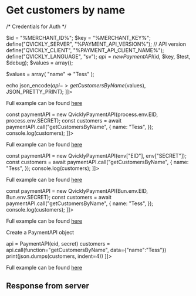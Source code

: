 # Get customers by name

<include from="Snippets-PaymentAPI.md" element-id="snippet-header"></include>

<tabs>
    <tab title="%code-json%">
<code-block lang="json">
<![CDATA[
{
    "credentials": {
        "id": "%MERCHANT_ID%",
        "hash": "528d00c050b04a93ca2669a47e4a296c0ac1a463123943c4dc1840a1efed3b10af13a20a13d2eba98e2e23fe7e1253e7fa633d8f5383233e947b1717b8e32119",
        "version": "%PAYMENT_API_VERSION%",
        "client": "%PAYMENT_API_CLIENT_NAME%",
        "language": "sv",
        "time": 1714931959.55777
    },
    "data": {
        "name": "Tess"
    },
    "function": "getCustomersByName"
}
]]>
</code-block>
    </tab>

<tab title="%code-phplegacy%">
<code-block lang="PHP">
<![CDATA[
<?php
include('../PaymentAPI.php');
$test = true;
$debug = false;

/* Credentials for Auth */

$id = "%MERCHANT_ID%";
$key = "%MERCHANT_KEY%";
define("QVICKLY_SERVER", "%PAYMENT_API_VERSION%"); // API version
define("QVICKLY_CLIENT", "%PAYMENT_API_CLIENT_NAME%");
define("QVICKLY_LANGUAGE", "sv");
$api = new PaymentAPI($id, $key, $test, $debug);
$values = array();

$values = array(
    "name" => "Tess"
);

echo json_encode($api->getCustomersByName($values), JSON_PRETTY_PRINT);
]]>
</code-block>

Full example can be found [here](https://github.com/Billmate/QvicklyAPISamples/blob/main/PHP.Legacy/examples/getCustomersByName.php)

</tab>

<tab title="%code-node%">
<code-block lang="javascript">
<![CDATA[
import { QvicklyPaymentAPI } from "../../PaymentAPI.js";

const paymentAPI = new QvicklyPaymentAPI(process.env.EID, process.env.SECRET);
const customers = await paymentAPI.call("getCustomersByName", {
    name: "Tess",
});
console.log(customers);
]]>
</code-block>

Full example can be found [here](https://github.com/Billmate/QvicklyAPISamples/blob/main/Node.JS/examples/PaymentAPI/getCustomersByName.js)

</tab>

<tab title="%code-deno%">
<code-block lang="javascript">
<![CDATA[
import {QvicklyPaymentAPI, env} from "../../PaymentAPI.ts";

const paymentAPI = new QvicklyPaymentAPI(env["EID"], env["SECRET"]);
const customers = await paymentAPI.call("getCustomersByName", {
    name: "Tess",
});
console.log(customers);
]]>
</code-block>

Full example can be found [here](https://github.com/Billmate/QvicklyAPISamples/blob/main/Deno/examples/PaymentAPI/getCustomersByName.ts)

</tab>

<tab title="%code-bun%">
<code-block lang="javascript">
<![CDATA[
import QvicklyPaymentAPI from "../../PaymentAPI";

const paymentAPI = new QvicklyPaymentAPI(Bun.env.EID, Bun.env.SECRET);
const customers = await paymentAPI.call("getCustomersByName", {
    name: "Tess",
});
console.log(customers);
]]>
</code-block>

Full example can be found [here](https://github.com/Billmate/QvicklyAPISamples/blob/main/Bun/examples/PaymentAPI/getCustomersByName.ts)

</tab>

<tab title="%code-python%">
<code-block lang="Python">
<![CDATA[
from PaymentAPI import PaymentAPI

# Create a PaymentAPI object
api = PaymentAPI(eid, secret)
customers = api.call(function="getCustomersByName", data={"name":"Tess"})
print(json.dumps(customers, indent=4))
]]>
</code-block>

Full example can be found [here](https://github.com/Billmate/QvicklyAPISamples/blob/main/Python/examples/PaymentAPI/getCustomersByName.py)

</tab>
</tabs>

## Response from server
<code-block lang="json">
<![CDATA[
{
    "credentials": {
        "hash": "b270968ee3af5dc303dd5b8b63bcc74a7b3b9f837364c67f10d53a28a9fa479d29e6ed8ed644691bb1702e1a6215d289c271cd7102cc50ae522c724ec36b7fa0",
        "logid": 2017796
    },
    "data": [
        {
            "mexcParamvaluesetsid": "1234567",
            "date": "2024-01-01 01:23:45",
            "customerid": "12345",
            "name": "Tess T Persson",
            "address": "Testgatan 1",
            "postcode": "12345",
            "postoffice": "Testingsby",
            "state": "",
            "countrycode": "",
            "telephone": "",
            "fax": "",
            "mobile": "",
            "deliveryaddress": "",
            "deliverypostcode": "",
            "deliverypostoffice": "",
            "email": "tess.t.persson@example.com",
            "reference": "",
            "companyno": "0000000000",
            "vatregno": "",
            "paymentterms": "",
            "rebate": "",
            "currency": "SEK",
            "language": "sv",
            "export": "",
            "handlingcharge": "",
            "reversetax": "",
            "mexcModulesid": "543210",
            "mm3servicesid": "123456",
            "country": "Sverige",
            "creditlimit": "",
            "customertypecode": "",
            "deliveryterms": "",
            "deliverymethod": "",
            "deliveryname": "",
            "deliveryaddress2": "",
            "deliverycountrycode": "",
            "deliverycountry": "",
            "profile": "",
            "name2": "",
            "address2": "",
            "propertydesignation": "",
            "housingassociationregno": "",
            "status": "",
            "statuslog": "",
            "longitude": "",
            "latitude": "",
            "glncode": "",
            "reference_order": "",
            "email_order": "",
            "reference_offer": "",
            "email_offer": "",
            "notes": "",
            "origin": "",
            "pricelist": "",
            "crediflowPartyId": "",
            "internalCreditLimit": "",
            "internalRegressLimit": "",
            "sendByPostOnly": "",
            "dontSendEFaktura": ""
        }
    ]
}
]]>
</code-block>

<include from="Snippets-Examples.md" element-id="snippet-footer"></include>